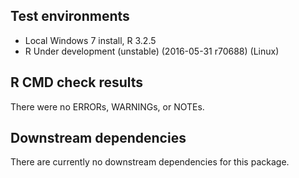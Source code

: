 ## Test environments
* Local Windows 7 install, R 3.2.5
* R Under development (unstable) (2016-05-31 r70688) (Linux)

## R CMD check results
There were no ERRORs, WARNINGs, or NOTEs.

## Downstream dependencies
There are currently no downstream dependencies for this package.
